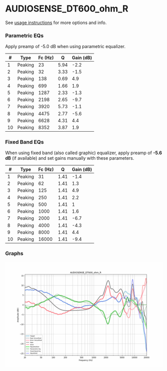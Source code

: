 # AUDIOSENSE_DT600_ohm_R
See [usage instructions](https://github.com/jaakkopasanen/AutoEq#usage) for more options and info.

### Parametric EQs
Apply preamp of -5.0 dB when using parametric equalizer.

|   # | Type    |   Fc (Hz) |    Q |   Gain (dB) |
|-----|---------|-----------|------|-------------|
|   1 | Peaking |        23 | 5.94 |        -2.2 |
|   2 | Peaking |        32 | 3.33 |        -1.5 |
|   3 | Peaking |       138 | 0.69 |         4.9 |
|   4 | Peaking |       699 | 1.66 |         1.9 |
|   5 | Peaking |      1287 | 2.33 |        -1.3 |
|   6 | Peaking |      2198 | 2.65 |        -9.7 |
|   7 | Peaking |      3920 | 5.73 |        -1.1 |
|   8 | Peaking |      4475 | 2.77 |        -5.6 |
|   9 | Peaking |      6628 | 4.31 |         4.4 |
|  10 | Peaking |      8352 | 3.87 |         1.9 |

### Fixed Band EQs
When using fixed band (also called graphic) equalizer, apply preamp of **-5.6 dB** (if available) and set gains manually with these parameters.

|   # | Type    |   Fc (Hz) |    Q |   Gain (dB) |
|-----|---------|-----------|------|-------------|
|   1 | Peaking |        31 | 1.41 |        -1.4 |
|   2 | Peaking |        62 | 1.41 |         1.3 |
|   3 | Peaking |       125 | 1.41 |         4.9 |
|   4 | Peaking |       250 | 1.41 |         2.2 |
|   5 | Peaking |       500 | 1.41 |         1   |
|   6 | Peaking |      1000 | 1.41 |         1.6 |
|   7 | Peaking |      2000 | 1.41 |        -6.7 |
|   8 | Peaking |      4000 | 1.41 |        -4.3 |
|   9 | Peaking |      8000 | 1.41 |         4.4 |
|  10 | Peaking |     16000 | 1.41 |        -9.4 |

### Graphs
![](./AUDIOSENSE_DT600_ohm_R.png)
